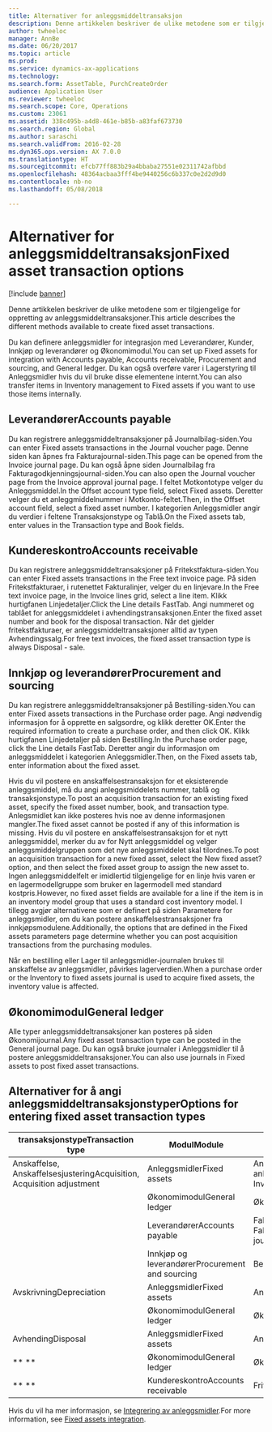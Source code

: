 ```yaml
---
title: Alternativer for anleggsmiddeltransaksjon
description: Denne artikkelen beskriver de ulike metodene som er tilgjengelige for oppretting av anleggsmiddeltransaksjoner.
author: twheeloc
manager: AnnBe
ms.date: 06/20/2017
ms.topic: article
ms.prod: 
ms.service: dynamics-ax-applications
ms.technology: 
ms.search.form: AssetTable, PurchCreateOrder
audience: Application User
ms.reviewer: twheeloc
ms.search.scope: Core, Operations
ms.custom: 23061
ms.assetid: 338c495b-a4d8-461e-b85b-a83faf673730
ms.search.region: Global
ms.author: saraschi
ms.search.validFrom: 2016-02-28
ms.dyn365.ops.version: AX 7.0.0
ms.translationtype: HT
ms.sourcegitcommit: efcb77ff883b29a4bbaba27551e02311742afbbd
ms.openlocfilehash: 48364acbaa3fff4be9440256c6b337c0e2d2d9d0
ms.contentlocale: nb-no
ms.lasthandoff: 05/08/2018

---
```


# <a name="fixed-asset-transaction-options"></a><span data-ttu-id="5882f-103">Alternativer for anleggsmiddeltransaksjon</span><span class="sxs-lookup"><span data-stu-id="5882f-103">Fixed asset transaction options</span></span>

[!include [banner](../includes/banner.md)]

<span data-ttu-id="5882f-104">Denne artikkelen beskriver de ulike metodene som er tilgjengelige for oppretting av anleggsmiddeltransaksjoner.</span><span class="sxs-lookup"><span data-stu-id="5882f-104">This article describes the different methods available to create fixed asset transactions.</span></span>

<span data-ttu-id="5882f-105">Du kan definere anleggsmidler for integrasjon med Leverandører, Kunder, Innkjøp og leverandører og Økonomimodul.</span><span class="sxs-lookup"><span data-stu-id="5882f-105">You can set up Fixed assets for integration with Accounts payable, Accounts receivable, Procurement and sourcing, and General ledger.</span></span> <span data-ttu-id="5882f-106">Du kan også overføre varer i Lagerstyring til Anleggsmidler hvis du vil bruke disse elementene internt.</span><span class="sxs-lookup"><span data-stu-id="5882f-106">You can also transfer items in Inventory management to Fixed assets if you want to use those items internally.</span></span>

## <a name="accounts-payable"></a><span data-ttu-id="5882f-107">Leverandører</span><span class="sxs-lookup"><span data-stu-id="5882f-107">Accounts payable</span></span>
<span data-ttu-id="5882f-108">Du kan registrere anleggsmiddeltransaksjoner på Journalbilag-siden.</span><span class="sxs-lookup"><span data-stu-id="5882f-108">You can enter Fixed assets transactions in the Journal voucher page.</span></span> <span data-ttu-id="5882f-109">Denne siden kan åpnes fra Fakturajournal-siden.</span><span class="sxs-lookup"><span data-stu-id="5882f-109">This page can be opened from the Invoice journal page.</span></span> <span data-ttu-id="5882f-110">Du kan også åpne siden Journalbilag fra Fakturagodkjenningsjournal-siden.</span><span class="sxs-lookup"><span data-stu-id="5882f-110">You can also open the Journal voucher page from the Invoice approval journal page.</span></span> <span data-ttu-id="5882f-111">I feltet Motkontotype velger du Anleggsmiddel.</span><span class="sxs-lookup"><span data-stu-id="5882f-111">In the Offset account type field, select Fixed assets.</span></span> <span data-ttu-id="5882f-112">Deretter velger du et anleggmiddelnummer i Motkonto-feltet.</span><span class="sxs-lookup"><span data-stu-id="5882f-112">Then, in the Offset account field, select a fixed asset number.</span></span> <span data-ttu-id="5882f-113">I kategorien Anleggsmidler angir du verdier i feltene Transaksjonstype og Tablå.</span><span class="sxs-lookup"><span data-stu-id="5882f-113">On the Fixed assets tab, enter values in the Transaction type and Book fields.</span></span>

## <a name="accounts-receivable"></a><span data-ttu-id="5882f-114">Kundereskontro</span><span class="sxs-lookup"><span data-stu-id="5882f-114">Accounts receivable</span></span>
<span data-ttu-id="5882f-115">Du kan registrere anleggsmiddeltransaksjoner på Fritekstfaktura-siden.</span><span class="sxs-lookup"><span data-stu-id="5882f-115">You can enter Fixed assets transactions in the Free text invoice page.</span></span>  <span data-ttu-id="5882f-116">På siden Fritekstfakturaer, i rutenettet Fakturalinjer, velger du en linjevare.</span><span class="sxs-lookup"><span data-stu-id="5882f-116">In the Free text invoice page, in the Invoice lines grid, select a line item.</span></span> <span data-ttu-id="5882f-117">Klikk hurtigfanen Linjedetaljer.</span><span class="sxs-lookup"><span data-stu-id="5882f-117">Click the Line details FastTab.</span></span> <span data-ttu-id="5882f-118">Angi nummeret og tablået for anleggsmiddelet i avhendingstransaksjonen.</span><span class="sxs-lookup"><span data-stu-id="5882f-118">Enter the fixed asset number and book for the disposal transaction.</span></span> <span data-ttu-id="5882f-119">Når det gjelder fritekstfakturaer, er anleggsmiddeltransaksjoner alltid av typen Avhendingssalg.</span><span class="sxs-lookup"><span data-stu-id="5882f-119">For free text invoices, the fixed asset transaction type is always Disposal - sale.</span></span>

## <a name="procurement-and-sourcing"></a><span data-ttu-id="5882f-120">Innkjøp og leverandører</span><span class="sxs-lookup"><span data-stu-id="5882f-120">Procurement and sourcing</span></span>
<span data-ttu-id="5882f-121">Du kan registrere anleggsmiddeltransaksjoner på Bestilling-siden.</span><span class="sxs-lookup"><span data-stu-id="5882f-121">You can enter Fixed assets transactions in the Purchase order page.</span></span> <span data-ttu-id="5882f-122">Angi nødvendig informasjon for å opprette en salgsordre, og klikk deretter OK.</span><span class="sxs-lookup"><span data-stu-id="5882f-122">Enter the required information to create a purchase order, and then click OK.</span></span> <span data-ttu-id="5882f-123">Klikk hurtigfanen Linjedetaljer på siden Bestilling.</span><span class="sxs-lookup"><span data-stu-id="5882f-123">In the Purchase order page, click the Line details FastTab.</span></span> <span data-ttu-id="5882f-124">Deretter angir du informasjon om anleggsmiddelet i kategorien Anleggsmidler.</span><span class="sxs-lookup"><span data-stu-id="5882f-124">Then, on the Fixed assets tab, enter information about the fixed asset.</span></span> 

<span data-ttu-id="5882f-125">Hvis du vil postere en anskaffelsestransaksjon for et eksisterende anleggsmiddel, må du angi anleggsmiddelets nummer, tablå og transaksjonstype.</span><span class="sxs-lookup"><span data-stu-id="5882f-125">To post an acquisition transaction for an existing fixed asset, specify the fixed asset number, book, and transaction type.</span></span> <span data-ttu-id="5882f-126">Anlegsmidlet kan ikke posteres hvis noe av denne informasjonen mangler.</span><span class="sxs-lookup"><span data-stu-id="5882f-126">The fixed asset cannot be posted if any of this information is missing.</span></span> <span data-ttu-id="5882f-127">Hvis du vil postere en anskaffelsestransaksjon for et nytt anleggsmiddel, merker du av for Nytt anleggsmiddel og velger anleggsmiddelgruppen som det nye anleggsmiddelet skal tilordnes.</span><span class="sxs-lookup"><span data-stu-id="5882f-127">To post an acquisition transaction for a new fixed asset, select the New fixed asset? option, and then select the fixed asset group to assign the new asset to.</span></span> <span data-ttu-id="5882f-128">Ingen anleggsmiddelfelt er imidlertid tilgjengelige for en linje hvis varen er en lagermodellgruppe som bruker en lagermodell med standard kostpris.</span><span class="sxs-lookup"><span data-stu-id="5882f-128">However, no fixed asset fields are available for a line if the item is in an inventory model group that uses a standard cost inventory model.</span></span> <span data-ttu-id="5882f-129">I tillegg avgjør alternativene som er definert på siden Parametere for anleggsmidler, om du kan postere anskaffelsestransaksjoner fra innkjøpsmodulene.</span><span class="sxs-lookup"><span data-stu-id="5882f-129">Additionally, the options that are defined in the Fixed assets parameters page determine whether you can post acquisition transactions from the purchasing modules.</span></span> 

<span data-ttu-id="5882f-130">Når en bestilling eller Lager til anleggsmidler-journalen brukes til anskaffelse av anleggsmidler, påvirkes lagerverdien.</span><span class="sxs-lookup"><span data-stu-id="5882f-130">When a purchase order or the Inventory to fixed assets journal is used to acquire fixed assets, the inventory value is affected.</span></span>

## <a name="general-ledger"></a><span data-ttu-id="5882f-131">Økonomimodul</span><span class="sxs-lookup"><span data-stu-id="5882f-131">General ledger</span></span>
<span data-ttu-id="5882f-132">Alle typer anleggsmiddeltransaksjoner kan posteres på siden Økonomijournal.</span><span class="sxs-lookup"><span data-stu-id="5882f-132">Any fixed asset transaction type can be posted in the General journal page.</span></span> <span data-ttu-id="5882f-133">Du kan også bruke journaler i Anleggsmidler til å postere anleggsmiddeltransaksjoner.</span><span class="sxs-lookup"><span data-stu-id="5882f-133">You can also use journals in Fixed assets to post fixed asset transactions.</span></span>

## <a name="options-for-entering-fixed-asset-transaction-types"></a><span data-ttu-id="5882f-134">Alternativer for å angi anleggsmiddeltransaksjonstyper</span><span class="sxs-lookup"><span data-stu-id="5882f-134">Options for entering fixed asset transaction types</span></span>


| <span data-ttu-id="5882f-135">transaksjonstype</span><span class="sxs-lookup"><span data-stu-id="5882f-135">Transaction type</span></span>                    | <span data-ttu-id="5882f-136">Modul</span><span class="sxs-lookup"><span data-stu-id="5882f-136">Module</span></span>                   | <span data-ttu-id="5882f-137">Opsjoner</span><span class="sxs-lookup"><span data-stu-id="5882f-137">Options</span></span>                                   |
|-------------------------------------|--------------------------|-------------------------------------------|
| <span data-ttu-id="5882f-138">Anskaffelse, Anskaffelsesjustering</span><span class="sxs-lookup"><span data-stu-id="5882f-138">Acquisition, Acquisition adjustment</span></span> | <span data-ttu-id="5882f-139">Anleggsmidler</span><span class="sxs-lookup"><span data-stu-id="5882f-139">Fixed assets</span></span>             | <span data-ttu-id="5882f-140">Anleggsmidler, Beholdning til anleggsmidler</span><span class="sxs-lookup"><span data-stu-id="5882f-140">Fixed assets, Inventory to fixed assets</span></span>   |
|                                     | <span data-ttu-id="5882f-141">Økonomimodul</span><span class="sxs-lookup"><span data-stu-id="5882f-141">General ledger</span></span>           | <span data-ttu-id="5882f-142">Økonomijournal</span><span class="sxs-lookup"><span data-stu-id="5882f-142">General journal</span></span>                           |
|                                     | <span data-ttu-id="5882f-143">Leverandører</span><span class="sxs-lookup"><span data-stu-id="5882f-143">Accounts payable</span></span>         | <span data-ttu-id="5882f-144">Fakturajournal, Fakturagodkjenningsjournal</span><span class="sxs-lookup"><span data-stu-id="5882f-144">Invoice journal, Invoice approval journal</span></span> |
|                                     | <span data-ttu-id="5882f-145">Innkjøp og leverandører</span><span class="sxs-lookup"><span data-stu-id="5882f-145">Procurement and sourcing</span></span> | <span data-ttu-id="5882f-146">Bestilling</span><span class="sxs-lookup"><span data-stu-id="5882f-146">Purchase order</span></span>                            |
| <span data-ttu-id="5882f-147">Avskrivning</span><span class="sxs-lookup"><span data-stu-id="5882f-147">Depreciation</span></span>                        | <span data-ttu-id="5882f-148">Anleggsmidler</span><span class="sxs-lookup"><span data-stu-id="5882f-148">Fixed assets</span></span>             | <span data-ttu-id="5882f-149">Anleggsmidler</span><span class="sxs-lookup"><span data-stu-id="5882f-149">Fixed assets</span></span>                              |
|                                     | <span data-ttu-id="5882f-150">Økonomimodul</span><span class="sxs-lookup"><span data-stu-id="5882f-150">General ledger</span></span>           | <span data-ttu-id="5882f-151">Økonomijournal</span><span class="sxs-lookup"><span data-stu-id="5882f-151">General journal</span></span>                           |
| <span data-ttu-id="5882f-152">Avhending</span><span class="sxs-lookup"><span data-stu-id="5882f-152">Disposal</span></span>                            | <span data-ttu-id="5882f-153">Anleggsmidler</span><span class="sxs-lookup"><span data-stu-id="5882f-153">Fixed assets</span></span>             | <span data-ttu-id="5882f-154">Anleggsmidler</span><span class="sxs-lookup"><span data-stu-id="5882f-154">Fixed assets</span></span>                              |
| <span data-ttu-id="5882f-155">** **</span><span class="sxs-lookup"><span data-stu-id="5882f-155">** **</span></span>                               | <span data-ttu-id="5882f-156">Økonomimodul</span><span class="sxs-lookup"><span data-stu-id="5882f-156">General ledger</span></span>           | <span data-ttu-id="5882f-157">Økonomijournal</span><span class="sxs-lookup"><span data-stu-id="5882f-157">General journal</span></span>                           |
| <span data-ttu-id="5882f-158">** **</span><span class="sxs-lookup"><span data-stu-id="5882f-158">** **</span></span>                               | <span data-ttu-id="5882f-159">Kundereskontro</span><span class="sxs-lookup"><span data-stu-id="5882f-159">Accounts receivable</span></span>      | <span data-ttu-id="5882f-160">Fritekstfaktura</span><span class="sxs-lookup"><span data-stu-id="5882f-160">Free text invoice</span></span>                         |



<span data-ttu-id="5882f-161">Hvis du vil ha mer informasjon, se [Integrering av anleggsmidler](fixed-asset-integration.md).</span><span class="sxs-lookup"><span data-stu-id="5882f-161">For more information, see [Fixed assets integration](fixed-asset-integration.md).</span></span>




